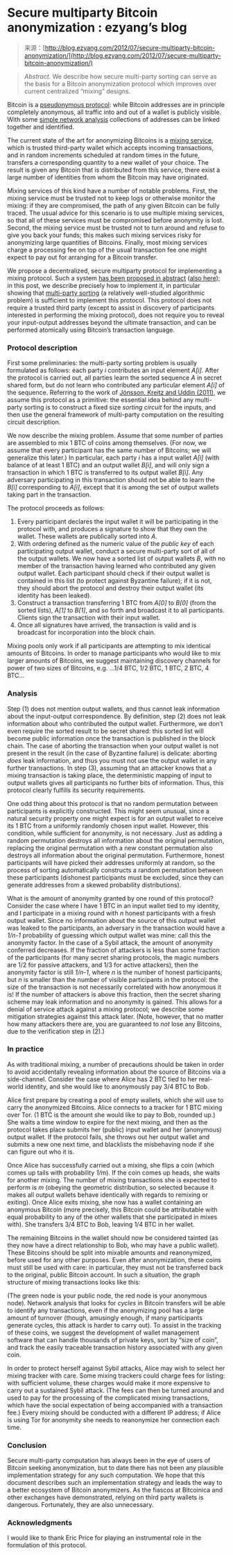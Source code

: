 <!--yml
category: 未分类
date: 2024-07-01 18:17:29
-->

# Secure multiparty Bitcoin anonymization : ezyang’s blog

> 来源：[http://blog.ezyang.com/2012/07/secure-multiparty-bitcoin-anonymization/](http://blog.ezyang.com/2012/07/secure-multiparty-bitcoin-anonymization/)

> *Abstract.* We describe how secure multi-party sorting can serve as the basis for a Bitcoin anonymization protocol which improves over current centralized “mixing” designs.

Bitcoin is a [pseudonymous protocol](https://en.bitcoin.it/wiki/Anonymity): while Bitcoin addresses are in principle completely anonymous, all traffic into and out of a wallet is publicly visible. With some [simple network analysis](http://anonymity-in-bitcoin.blogspot.com/2011/07/bitcoin-is-not-anonymous.html) collections of addresses can be linked together and identified.

The current state of the art for anonymizing Bitcoins is a [mixing service](https://en.bitcoin.it/wiki/Mixing_service), which is trusted third-party wallet which accepts incoming transactions, and in random increments scheduled at random times in the future, transfers a corresponding quantity to a new wallet of your choice. The result is given any Bitcoin that is distributed from this service, there exist a large number of identities from whom the Bitcoin may have originated.

Mixing services of this kind have a number of notable problems. First, the mixing service must be trusted not to keep logs or otherwise monitor the mixing: if they are compromised, the path of any given Bitcoin can be fully traced. The usual advice for this scenario is to use multiple mixing services, so that all of these services must be compromised before anonymity is lost. Second, the mixing service must be trusted not to turn around and refuse to give you back your funds; this makes such mixing services risky for anonymizing large quantities of Bitcoins. Finally, most mixing services charge a processing fee on top of the usual transaction fee one might expect to pay out for arranging for a Bitcoin transfer.

We propose a decentralized, secure multiparty protocol for implementing a mixing protocol. Such a system [has been proposed in abstract](https://bitcointalk.org/index.php?topic=12751.msg315793#msg315793) ([also here](https://bitcointalk.org/index.php?topic=54266.0;wap2)); in this post, we describe precisely how to implement it, in particular showing that [multi-party sorting](http://www.csc.kth.se/~gkreitz/mpc_sorting/) (a relatively well-studied algorithmic problem) is sufficient to implement this protocol. This protocol does not require a trusted third party (except to assist in discovery of participants interested in performing the mixing protocol), does not require you to reveal your input-output addresses beyond the ultimate transaction, and can be performed atomically using Bitcoin’s transaction language.

### Protocol description

First some preliminaries: the multi-party sorting problem is usually formulated as follows: each party *i* contributes an input element *A[i]*. After the protocol is carried out, all parties learn the sorted sequence *A* in secret shared form, but do not learn who contributed any particular element *A[i]* of the sequence. Referring to the work of [Jónsson, Kreitz and Uddin (2011)](http://www.csc.kth.se/~gkreitz/mpc_sorting/), we assume this protocol as a primitive: the essential idea behind any multi-party sorting is to construct a fixed size *sorting circuit* for the inputs, and then use the general framework of multi-party computation on the resulting circuit description.

We now describe the mixing problem. Assume that some number of parties are assembled to mix 1 BTC of coins among themselves. (For now, we assume that every participant has the same number of Bitcoins; we will generalize this later.) In particular, each party *i* has a input wallet *A[i]* (with balance of at least 1 BTC) and an output wallet *B[i]*, and will only sign a transaction in which 1 BTC is transferred to its output wallet *B[i]*. Any adversary participating in this transaction should not be able to learn the *B[i]* corresponding to *A[i]*, except that it is among the set of output wallets taking part in the transaction.

The protocol proceeds as follows:

1.  Every participant declares the input wallet it will be participating in the protocol with, and produces a signature to show that they own the wallet. These wallets are publically sorted into *A*.
2.  With ordering defined as the numeric value of the *public key* of each participating output wallet, conduct a secure multi-party sort of all of the output wallets. We now have a sorted list of output wallets *B*, with no member of the transaction having learned who contributed any given output wallet. Each participant should check if their output wallet is contained in this list (to protect against Byzantine failure); if it is not, they should abort the protocol and destroy their output wallet (its identity has been leaked).
3.  Construct a transaction transferring 1 BTC from *A[0]* to *B[0]* (from the sorted lists), *A[1]* to *B[1]*, and so forth and broadcast it to all participants. Clients sign the transaction with their input wallet.
4.  Once all signatures have arrived, the transaction is valid and is broadcast for incorporation into the block chain.

Mixing pools only work if all participants are attempting to mix identical amounts of Bitcoins. In order to manage participants who would like to mix larger amounts of Bitcoins, we suggest maintaining discovery channels for power of two sizes of Bitcoins, e.g. ...1/4 BTC, 1/2 BTC, 1 BTC, 2 BTC, 4 BTC...

### Analysis

Step (1) does not mention output wallets, and thus cannot leak information about the input-output correspondence. By definition, step (2) does not leak information about who contributed the output wallet. Furthermore, we don’t even require the sorted result to be secret shared: this sorted list will become public information once the transaction is published in the block chain. The case of aborting the transaction when your output wallet is not present in the result (in the case of Byzantine failure) is delicate: aborting *does* leak information, and thus you must not use the output wallet in any further transactions. In step (3), assuming that an attacker knows that a mixing transaction is taking place, the deterministic mapping of input to output wallets gives all participants no further bits of information. Thus, this protocol clearly fulfills its security requirements.

One odd thing about this protocol is that no random permutation between participants is explicitly constructed. This might seem unusual, since a natural security property one might expect is for an output wallet to receive its 1 BTC from a uniformly randomly chosen input wallet. However, this condition, while sufficient for anonymity, is not necessary. Just as adding a random permutation destroys all information about the original permutation, replacing the original permutation with a new constant permutation also destroys all information about the original permutation. Furthermore, honest participants will have picked their addresses uniformly at random, so the process of sorting automatically constructs a random permutation between these participants (dishonest participants must be excluded, since they can generate addresses from a skewed probability distributions).

What is the amount of anonymity granted by one round of this protocol? Consider the case where I have 1 BTC in an input wallet tied to my identity, and I participate in a mixing round with *n* honest participants with a fresh output wallet. Since no information about the source of this output wallet was leaked to the participants, an adversary in the transaction would have a *1/n-1* probability of guessing which output wallet was mine: call this the anonymity factor. In the case of a Sybil attack, the amount of anonymity conferred decreases. If the fraction of attackers is less than some fraction of the participants (for many secret sharing protocols, the magic numbers are 1/2 for passive attackers, and 1/3 for active attackers), then the anonymity factor is still *1/n-1*, where *n* is the number of honest participants; but *n* is smaller than the number of visible participants in the protocol: the size of the transaction is not necessarily correlated with how anonymous it is! If the number of attackers is above this fraction, then the secret sharing scheme may leak information and no anonymity is gained. This allows for a denial of service attack against a mixing protocol; we describe some mitigation strategies against this attack later. (Note, however, that no matter how many attackers there are, you are guaranteed to *not* lose any Bitcoins, due to the verification step in (2).)

### In practice

As with traditional mixing, a number of precautions should be taken in order to avoid accidentally revealing information about the source of Bitcoins via a side-channel. Consider the case where Alice has 2 BTC tied to her real-world identity, and she would like to anonymously pay 3/4 BTC to Bob.

Alice first prepare by creating a pool of empty wallets, which she will use to carry the anonymized Bitcoins. Alice connects to a tracker for 1 BTC mixing over Tor. (1 BTC is the amount she would like to pay to Bob, rounded up.) She waits a time window to expire for the next mixing, and then as the protocol takes place submits her (public) input wallet and her (anonymous) output wallet. If the protocol fails, she throws out her output wallet and submits a new one next time, and blacklists the misbehaving node if she can figure out who it is.

Once Alice has successfully carried out a mixing, she flips a coin (which comes up tails with probability *1/m*). If the coin comes up heads, she waits for another mixing. The number of mixing transactions she is expected to perform is *m* (obeying the geometric distribution, so selected because it makes all output wallets behave identically with regards to remixing or exiting). Once Alice exits mixing, she now has a wallet containing an anonymous Bitcoin (more precisely, this Bitcoin could be attributable with equal probability to any of the other wallets that she participated in mixes with). She transfers 3/4 BTC to Bob, leaving 1/4 BTC in her wallet.

The remaining Bitcoins in the wallet should now be considered tainted (as they now have a direct relationship to Bob, who may have a public wallet). These Bitcoins should be split into mixable amounts and reanonymized, before used for any other purposes. Even after anonymization, these coins must still be used with care: in particular, they must not be transferred back to the original, public Bitcoin account. In such a situation, the graph structure of mixing transactions looks like this:

(The green node is your public node, the red node is your anonymous node). Network analysis that looks for *cycles* in Bitcoin transfers will be able to identify any transactions, even if the anonymizing pool has a large amount of turnover (though, amusingly enough, if many participants generate cycles, this attack is harder to carry out). To assist in the tracking of these coins, we suggest the development of wallet management software that can handle thousands of private keys, sort by “size of coin”, and track the easily traceable transaction history associated with any given coin.

In order to protect herself against Sybil attacks, Alice may wish to select her mixing tracker with care. Some mixing trackers could charge fees for listing: with sufficient volume, these charges would make it more expensive to carry out a sustained Sybil attack. (The fees can then be turned around and used to pay for the processing of the complicated mixing transactions, which have the social expectation of being accompanied with a transaction fee.) Every mixing should be conducted with a different IP address; if Alice is using Tor for anonymity she needs to reanonymize her connection each time.

### Conclusion

Secure multi-party computation has always been in the eye of users of Bitcoin seeking anonymization, but to date there has not been any plausible implementation strategy for any such computation. We hope that this document describes such an implementation strategy and leads the way to a better ecosystem of Bitcoin anonymizers. As the fiascos at Bitcoinica and other exchanges have demonstrated, relying on third party wallets is dangerous. Fortunately, they are also unnecessary.

### Acknowledgments

I would like to thank Eric Price for playing an instrumental role in the formulation of this protocol.